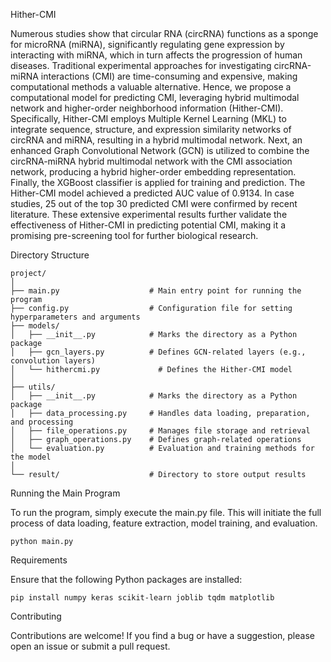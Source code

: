 Hither-CMI

Numerous studies show that circular RNA (circRNA) functions as a sponge for microRNA (miRNA), significantly regulating gene expression by interacting with miRNA, which in turn affects the progression of human diseases. Traditional experimental approaches for investigating circRNA-miRNA interactions (CMI) are time-consuming and expensive, making computational methods a valuable alternative. Hence, we propose a computational model for predicting CMI, leveraging hybrid multimodal network and higher-order neighborhood information (Hither-CMI). Specifically, Hither-CMI employs Multiple Kernel Learning (MKL) to integrate sequence, structure, and expression similarity networks of circRNA and miRNA, resulting in a hybrid multimodal network. Next, an enhanced Graph Convolutional Network (GCN) is utilized to combine the circRNA-miRNA hybrid multimodal network with the CMI association network, producing a hybrid higher-order embedding representation. Finally, the XGBoost classifier is applied for training and prediction. The Hither-CMI model achieved a predicted AUC value of 0.9134. In case studies, 25 out of the top 30 predicted CMI were confirmed by recent literature. These extensive experimental results further validate the effectiveness of Hither-CMI in predicting potential CMI, making it a promising pre-screening tool for further biological research.

Directory Structure

    project/
    │
    ├── main.py                    # Main entry point for running the program
    ├── config.py                  # Configuration file for setting hyperparameters and arguments
    ├── models/
    │   ├── __init__.py            # Marks the directory as a Python package
    │   ├── gcn_layers.py          # Defines GCN-related layers (e.g., convolution layers)
    │   └── hithercmi.py             # Defines the Hither-CMI model
    │
    ├── utils/
    │   ├── __init__.py            # Marks the directory as a Python package
    │   ├── data_processing.py     # Handles data loading, preparation, and processing
    │   ├── file_operations.py     # Manages file storage and retrieval
    │   ├── graph_operations.py    # Defines graph-related operations
    │   └── evaluation.py          # Evaluation and training methods for the model
    │
    └── result/                    # Directory to store output results
    

Running the Main Program

To run the program, simply execute the main.py file. This will initiate the full process of data loading, feature extraction, model training, and evaluation.

    python main.py

Requirements

Ensure that the following Python packages are installed:

    pip install numpy keras scikit-learn joblib tqdm matplotlib

Contributing

Contributions are welcome! If you find a bug or have a suggestion, please open an issue or submit a pull request.
